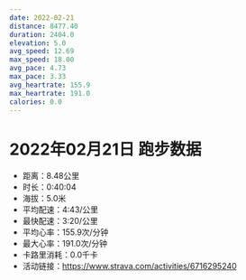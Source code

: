 ```yaml
---
date: 2022-02-21
distance: 8477.40
duration: 2404.0
elevation: 5.0
avg_speed: 12.69
max_speed: 18.00
avg_pace: 4.73
max_pace: 3.33
avg_heartrate: 155.9
max_heartrate: 191.0
calories: 0.0
---
```


# 2022年02月21日 跑步数据

- 距离：8.48公里
- 时长：0:40:04
- 海拔：5.0米
- 平均配速：4:43/公里
- 最快配速：3:20/公里
- 平均心率：155.9次/分钟
- 最大心率：191.0次/分钟
- 卡路里消耗：0.0千卡
- 活动链接：https://www.strava.com/activities/6716295240
